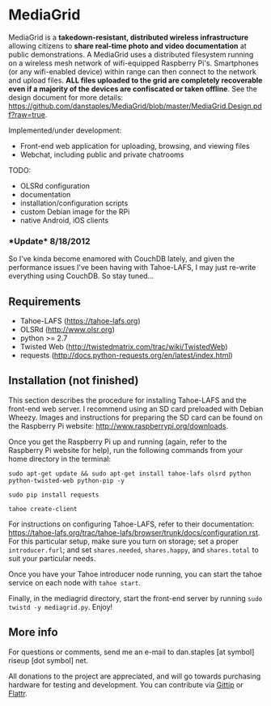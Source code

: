 MediaGrid
=========

MediaGrid is a **takedown-resistant, distributed wireless infrastructure** allowing citizens to **share real-time photo and video documentation** at public demonstrations. A MediaGrid uses a distributed filesystem running on a wireless mesh network of wifi-equipped Raspberry Pi's. Smartphones (or any wifi-enabled device) within range can then connect to the network and upload files. **ALL files uploaded to the grid are completely recoverable even if a majority of the devices are confiscated or taken offline**. See the design document for more details: https://github.com/danstaples/MediaGrid/blob/master/MediaGrid.Design.pdf?raw=true.

Implemented/under development:
* Front-end web application for uploading, browsing, and viewing files
* Webchat, including public and private chatrooms

TODO:
* OLSRd configuration
* documentation
* installation/configuration scripts
* custom Debian image for the RPi
* native Android, iOS clients

### \*Update\* 8/18/2012
So I've kinda become enamored with CouchDB lately, and given the performance issues I've been having with Tahoe-LAFS, I may just re-write everything using CouchDB.  So stay tuned...

Requirements
------------

* Tahoe-LAFS (https://tahoe-lafs.org)
* OLSRd (http://www.olsr.org)
* python >= 2.7
* Twisted Web (http://twistedmatrix.com/trac/wiki/TwistedWeb)
* requests (http://docs.python-requests.org/en/latest/index.html)

Installation (not finished)
------------

This section describes the procedure for installing Tahoe-LAFS and the front-end web server. I recommend using an SD card preloaded with Debian Wheezy. Images and instructions for preparing the SD card can be found on the Raspberry Pi website: http://www.raspberrypi.org/downloads.

Once you get the Raspberry Pi up and running (again, refer to the Raspberry Pi website for help), run the following commands from your home directory in the terminal:

`sudo apt-get update && sudo apt-get install tahoe-lafs olsrd python python-twisted-web python-pip -y`

`sudo pip install requests`

`tahoe create-client`

For instructions on configuring Tahoe-LAFS, refer to their documentation: https://tahoe-lafs.org/trac/tahoe-lafs/browser/trunk/docs/configuration.rst. For this particular setup, make sure you turn on storage; set a proper `introducer.furl`; and set `shares.needed`, `shares.happy`, and `shares.total` to suit your particular needs.

Once you have your Tahoe introducer node running, you can start the tahoe service on each node with `tahoe start`.

Finally, in the mediagrid directory, start the front-end server by running `sudo twistd -y mediagrid.py`. Enjoy!

More info
-------------

For questions or comments, send me an e-mail to dan.staples [at symbol] riseup [dot symbol] net.

All donations to the project are appreciated, and will go towards purchasing hardware for testing and development. You can contribute via [Gittip](https://www.gittip.com/danstaples/) or [Flattr](https://flattr.com/profile/danstaples).